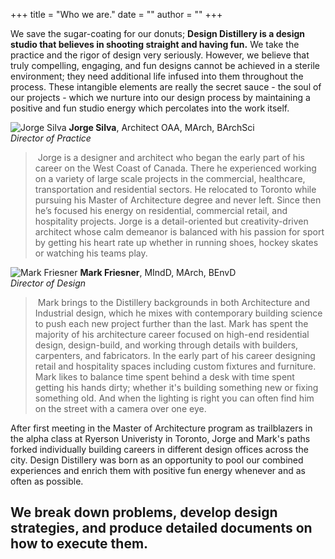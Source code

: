 +++
title = "Who we are."
date = ""
author = ""
+++


We save the sugar-coating for our donuts; **Design Distillery is a design studio that believes in shooting straight and having fun.** We take the practice and the rigor of design very seriously. However, we believe that truly compelling, engaging, and fun designs cannot be achieved in a sterile environment; they need additional life infused into them throughout the process. These intangible elements are really the secret sauce - the soul of our projects - which we nurture into our design process by maintaining  a positive and fun studio energy which percolates into the work itself.

![Jorge Silva](/JorgeSilva_icon.jpg)
**Jorge Silva**, Architect OAA, MArch, BArchSci  
*Director of Practice*  
> &nbsp;Jorge is a designer and architect who began the early part of his career on the West Coast of Canada. There he experienced working on a variety of large scale projects in the commercial, healthcare, transportation and residential sectors. He relocated to Toronto while pursuing his Master of Architecture degree and never left. Since then he’s focused his energy on residential, commercial retail, and hospitality projects. Jorge is a detail-oriented but creativity-driven architect whose calm demeanor is balanced with his passion for sport by getting his heart rate up whether in running shoes, hockey skates or watching his teams play.

<!--Jorge is a designer and architect who began the early part of his career working in Vancouver on a variety of large scale projects in the commercial, healthcare, transportation and residential sectors.  He relocated to Toronto while pursuing his Master of Architecture degree and never left. Jorge is a detail-oriented but creativity-driven architect who is addicted to getting his heart rate up whether in running shoes or hockey skates.

Jorge is a designer and architect based in Toronto. He began his career working as a draftsman and junior building technologist in Vancouver on a variety of large scale projects in the commercial, healthcare, transportation and residential sectors.
He went on to pursue a Masters of Architecture degree in Toronto where his studies led him to conducting research in Vancouver, Toronto, and Brazil.
-->

![Mark Friesner](/MarkFriesner_icon.jpg)
**Mark Friesner**, MIndD, MArch, BEnvD  
*Director of Design*
> &nbsp;Mark brings to the Distillery backgrounds in both Architecture and Industrial design, which he mixes with contemporary building science to push each new project further than the last. Mark has spent the majority of his architecture career focused on high-end residential design, design-build, and working through details with builders, carpenters, and fabricators. In the early part of his career designing retail and hospitality spaces including custom fixtures and furniture. Mark likes to balance time spent behind a desk with time spent getting his hands dirty; whether it's building something new or fixing something old. And when the lighting is right you can often find him on the street with a camera over one eye.

<!--Mark brings to the Distillery backgrounds in both Architecture and Industrial design, which he mixes with contemporary building science to push each new project further than the last. Mark likes to balance time spent behind a desk with time spent getting his hands dirty; whether it's building something new or fixing something old. And when the lighting is right you can often find him on the street with a camera over one eye.

Mark brings to the Studio backgrounds in both Architecture and Industrial design, which he mixes with contemporary building science to push each new project further than the last. Mark likes to balance time spent behind a desk with time spent getting his hands dirty; whether it's building something new or fixing something old. And when the lighting is right you can often find him around town with a camera over one eye.
-->

After first meeting in the Master of Architecture program as trailblazers in the alpha class at Ryerson Univeristy in Toronto, Jorge and Mark's paths forked individually building careers in different design offices across the city. Design Distillery was born as an opportunity to pool our combined experiences and enrich them with positive fun energy whenever and as often as possible.

<!--Relationships are important to us. We believe in the old school philosophy that you should treat others as you would like them to treat you. We have cultivated some really great and long lasting relationships over our proffessional careers. When those relationships click and everyone speaks eye to eye you develop a broadenening network of respect and trust that continue to pay off and enrich our lives.-->

## We break down problems, develop design strategies, and produce detailed documents on how to execute them.


<!--
This theme is pretty basic and covers all of the essentials. All you have to do is start typing!

The theme includes:

- **light/dark mode**, depending on your preferences
- great reading experience thanks to [**Inter UI font**](https://rsms.me/inter/), made by [Rasmus Andersson](https://rsms.me/about/)
- nice code highlighting thanks to [**PrismJS**](https://prismjs.com)
-->

